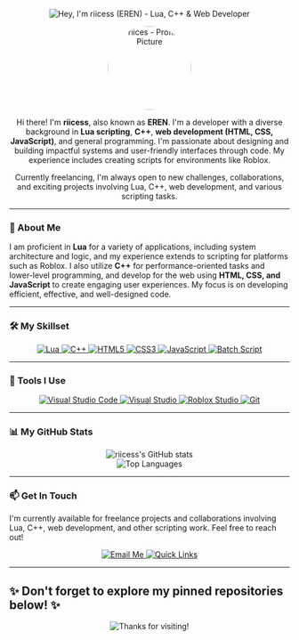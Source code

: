 <p align="center">
  <img src="https://capsule-render.vercel.app/api?type=waving&color=gradient&height=320§ion=header&text=Hey%20I%27m%20riicess%20(EREN)&fontSize=55&animation=fadeIn&fontAlignY=35&desc=Lua%20-%20C%2B%2B%20-%20Web%20Developer%0APassionate%20about%20impactful%20code&descSize=17&descAlignY=68,85&descAlign=50&fontColor=FFFFFF&v=height320gradWorks1" alt="Hey, I'm riicess (EREN) - Lua, C++ & Web Developer"/>
</p>

<div align="center">
  <img src="https://avatars.githubusercontent.com/u/150382838?v=4" alt="riices - Profile Picture" width="150px" style="border-radius:50%;"/>
</div>

<div align="center">

Hi there! I'm **riicess**, also known as **EREN**. I'm a developer with a diverse background in **Lua scripting**, **C++**, **web development (HTML, CSS, JavaScript)**, and general programming. I'm passionate about designing and building impactful systems and user-friendly interfaces through code. My experience includes creating scripts for environments like Roblox.

Currently freelancing, I'm always open to new challenges, collaborations, and exciting projects involving Lua, C++, web development, and various scripting tasks.

</div>

---

### 🚀 About Me

I am proficient in **Lua** for a variety of applications, including system architecture and logic, and my experience extends to scripting for platforms such as Roblox. I also utilize **C++** for performance-oriented tasks and lower-level programming, and develop for the web using **HTML, CSS, and JavaScript** to create engaging user experiences. My focus is on developing efficient, effective, and well-designed code.

---

### 🛠️ My Skillset

<p align="center">
  <a href="#-skills">
    <img src="https://img.shields.io/badge/Lua-2C2D72?style=for-the-badge&logo=lua&logoColor=white" alt="Lua"/>
  </a>
  <a href="#-skills">
    <img src="https://img.shields.io/badge/C%2B%2B-00599C?style=for-the-badge&logo=cplusplus&logoColor=white" alt="C++"/>
  </a>
  <a href="#-skills">
    <img src="https://img.shields.io/badge/HTML5-E34F26?style=for-the-badge&logo=html5&logoColor=white" alt="HTML5"/>
  </a>
  <a href="#-skills">
    <img src="https://img.shields.io/badge/CSS3-1572B6?style=for-the-badge&logo=css3&logoColor=white" alt="CSS3"/>
  </a>
  <a href="#-skills">
    <img src="https://img.shields.io/badge/JavaScript-F7DF1E?style=for-the-badge&logo=javascript&logoColor=black" alt="JavaScript"/>
  </a>
   <a href="#-skills">
    <img src="https://img.shields.io/badge/Batch%20Script-121011?style=for-the-badge&logo=windows-terminal&logoColor=white" alt="Batch Script"/>
  </a>
</p>

---

### 🧰 Tools I Use

<p align="center">
  <a href="#-tools">
    <img src="https://img.shields.io/badge/VS%20Code-007ACC?style=for-the-badge&logo=visualstudiocode&logoColor=white" alt="Visual Studio Code"/>
  </a>
  <a href="#-tools">
    <img src="https://img.shields.io/badge/Visual%20Studio-5C2D91?style=for-the-badge&logo=visualstudio&logoColor=white" alt="Visual Studio"/>
  </a>
  <a href="#-tools">
    <img src="https://img.shields.io/badge/Roblox%20Studio-000000?style=for-the-badge&logo=roblox&logoColor=white" alt="Roblox Studio"/>
  </a>
  <a href="#-tools">
    <img src="https://img.shields.io/badge/Git-F05032?style=for-the-badge&logo=git&logoColor=white" alt="Git"/>
  </a>
</p>

---

### 📊 My GitHub Stats

<p align="center">
  <img src="https://github-readme-stats.vercel.app/api?username=riicess&show_icons=true&theme=radical&hide_border=true&count_private=true&include_all_commits=true" alt="riicess's GitHub stats" />
  <br/>
  <img src="https://github-readme-stats.vercel.app/api/top-langs/?username=riicess&layout=compact&theme=radical&hide_border=true&langs_count=8" alt="Top Languages" />
</p>

---

### 📫 Get In Touch

I'm currently available for freelance projects and collaborations involving Lua, C++, web development, and other scripting work. Feel free to reach out!

<p align="center">
  <a href="mailto:cat@catgirl.dpdns.org">
    <img src="https://img.shields.io/badge/Email-cat@catgirl.dpdns.org-informational?style=for-the-badge&logo=minutemailer&logoColor=white" alt="Email Me"/>
  </a>
  <a href="https://guns.lol/riices" target="_blank">
    <img src="https://img.shields.io/badge/Quick%20Links-guns.lol%2Friices-blueviolet?style=for-the-badge&logo=polymer&logoColor=white" alt="Quick Links"/>
  </a>
</p>

---
✨ Don't forget to explore my pinned repositories below! ✨
---

<p align="center">
  <img src="https://capsule-render.vercel.app/api?type=wave&color=auto§ion=footer&text=Thanks%20for%20visiting!&fontSize=30&animation=twinkling&fontAlignY=45&fontColor=FFFFFF&v=footer_cv1" alt="Thanks for visiting!"/>
</p>
